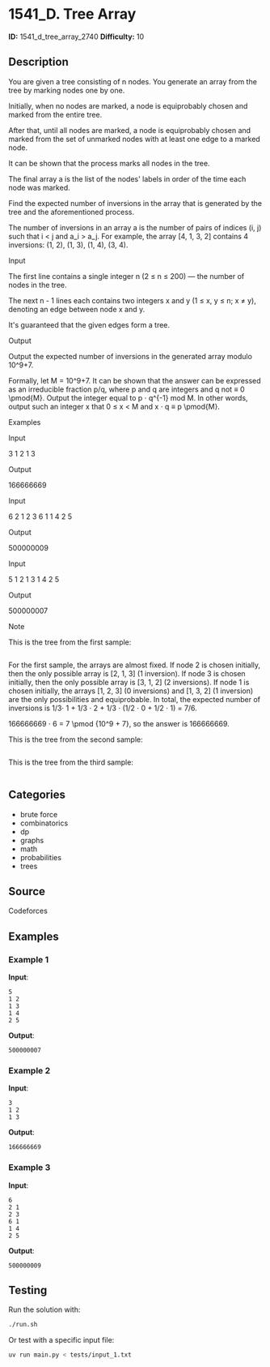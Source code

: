 # 1541_D. Tree Array

**ID:** 1541_d_tree_array_2740
**Difficulty:** 10

## Description

You are given a tree consisting of n nodes. You generate an array from the tree by marking nodes one by one.

Initially, when no nodes are marked, a node is equiprobably chosen and marked from the entire tree. 

After that, until all nodes are marked, a node is equiprobably chosen and marked from the set of unmarked nodes with at least one edge to a marked node. 

It can be shown that the process marks all nodes in the tree. 

The final array a is the list of the nodes' labels in order of the time each node was marked.

Find the expected number of inversions in the array that is generated by the tree and the aforementioned process.

The number of inversions in an array a is the number of pairs of indices (i, j) such that i < j and a_i > a_j. For example, the array [4, 1, 3, 2] contains 4 inversions: (1, 2), (1, 3), (1, 4), (3, 4).

Input

The first line contains a single integer n (2 ≤ n ≤ 200) — the number of nodes in the tree.

The next n - 1 lines each contains two integers x and y (1 ≤ x, y ≤ n; x ≠ y), denoting an edge between node x and y.

It's guaranteed that the given edges form a tree.

Output

Output the expected number of inversions in the generated array modulo 10^9+7.

Formally, let M = 10^9+7. It can be shown that the answer can be expressed as an irreducible fraction p/q, where p and q are integers and q not ≡ 0 \pmod{M}. Output the integer equal to p ⋅ q^{-1} mod M. In other words, output such an integer x that 0 ≤ x < M and x ⋅ q ≡ p \pmod{M}.

Examples

Input


3
1 2
1 3


Output


166666669


Input


6
2 1
2 3
6 1
1 4
2 5


Output


500000009


Input


5
1 2
1 3
1 4
2 5


Output


500000007

Note

This is the tree from the first sample:

<image>

For the first sample, the arrays are almost fixed. If node 2 is chosen initially, then the only possible array is [2, 1, 3] (1 inversion). If node 3 is chosen initially, then the only possible array is [3, 1, 2] (2 inversions). If node 1 is chosen initially, the arrays [1, 2, 3] (0 inversions) and [1, 3, 2] (1 inversion) are the only possibilities and equiprobable. In total, the expected number of inversions is 1/3⋅ 1 + 1/3 ⋅ 2 + 1/3 ⋅ (1/2 ⋅ 0 + 1/2 ⋅ 1) = 7/6. 

166666669 ⋅ 6 = 7 \pmod {10^9 + 7}, so the answer is 166666669.

This is the tree from the second sample: 

<image>

This is the tree from the third sample: 

<image>

## Categories

- brute force
- combinatorics
- dp
- graphs
- math
- probabilities
- trees

## Source

Codeforces

## Examples

### Example 1

**Input**:
```
5
1 2
1 3
1 4
2 5
```

**Output**:
```
500000007
```

### Example 2

**Input**:
```
3
1 2
1 3
```

**Output**:
```
166666669
```

### Example 3

**Input**:
```
6
2 1
2 3
6 1
1 4
2 5
```

**Output**:
```
500000009
```


## Testing

Run the solution with:

```bash
./run.sh
```

Or test with a specific input file:

```bash
uv run main.py < tests/input_1.txt
```
